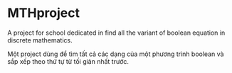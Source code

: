 # MTHproject
A project for school dedicated in find all the variant of boolean equation in discrete mathematics.

Một project dùng để tìm tất cả các dạng của một phương trình boolean và sắp xếp theo thứ tự từ tối giản nhất trước.
